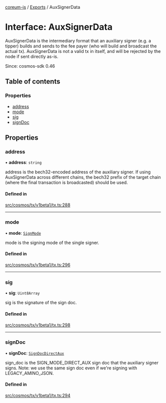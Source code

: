 [coreum-js](../README.md) / [Exports](../modules.md) / AuxSignerData

# Interface: AuxSignerData

AuxSignerData is the intermediary format that an auxiliary signer (e.g. a
tipper) builds and sends to the fee payer (who will build and broadcast the
actual tx). AuxSignerData is not a valid tx in itself, and will be rejected
by the node if sent directly as-is.

Since: cosmos-sdk 0.46

## Table of contents

### Properties

- [address](AuxSignerData.md#address)
- [mode](AuxSignerData.md#mode)
- [sig](AuxSignerData.md#sig)
- [signDoc](AuxSignerData.md#signdoc)

## Properties

### address

• **address**: `string`

address is the bech32-encoded address of the auxiliary signer. If using
AuxSignerData across different chains, the bech32 prefix of the target
chain (where the final transaction is broadcasted) should be used.

#### Defined in

[src/cosmos/tx/v1beta1/tx.ts:288](https://github.com/PulsaraIO/coreum-js/blob/63824e3/src/cosmos/tx/v1beta1/tx.ts#L288)

___

### mode

• **mode**: [`SignMode`](../enums/internal_.SignMode.md)

mode is the signing mode of the single signer.

#### Defined in

[src/cosmos/tx/v1beta1/tx.ts:296](https://github.com/PulsaraIO/coreum-js/blob/63824e3/src/cosmos/tx/v1beta1/tx.ts#L296)

___

### sig

• **sig**: `Uint8Array`

sig is the signature of the sign doc.

#### Defined in

[src/cosmos/tx/v1beta1/tx.ts:298](https://github.com/PulsaraIO/coreum-js/blob/63824e3/src/cosmos/tx/v1beta1/tx.ts#L298)

___

### signDoc

• **signDoc**: [`SignDocDirectAux`](../modules.md#signdocdirectaux)

sign_doc is the SIGN_MODE_DIRECT_AUX sign doc that the auxiliary signer
signs. Note: we use the same sign doc even if we're signing with
LEGACY_AMINO_JSON.

#### Defined in

[src/cosmos/tx/v1beta1/tx.ts:294](https://github.com/PulsaraIO/coreum-js/blob/63824e3/src/cosmos/tx/v1beta1/tx.ts#L294)
